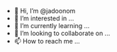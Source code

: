 - 👋 Hi, I’m @jadoonom
- 👀 I’m interested in ...
- 🌱 I’m currently learning ...
- 💞️ I’m looking to collaborate on ...
- 📫 How to reach me ...

<!---
jadoonom/jadoonom is a ✨ special ✨ repository because its `README.md` (this file) appears on your GitHub profile.
You can click the Preview link to take a look at your changes.
--->

